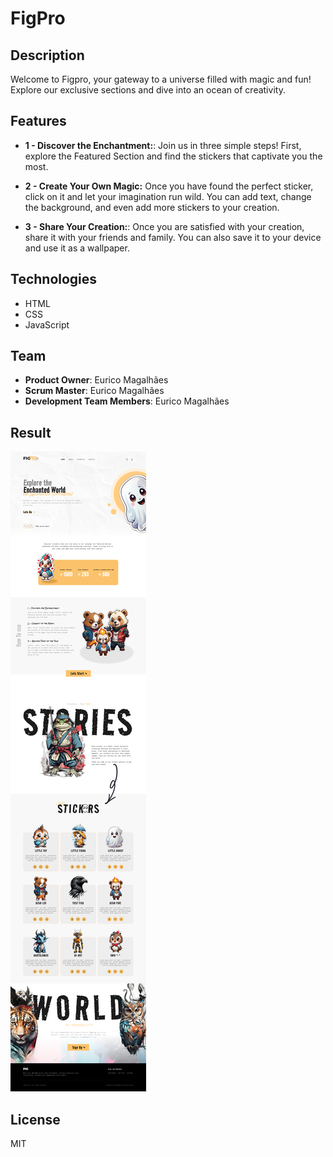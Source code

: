# FigPro

## Description

Welcome to Figpro, your gateway to a universe filled with magic and fun! Explore our exclusive sections and dive into an ocean of creativity.

## Features

- **1 - Discover the Enchantment:**: Join us in three simple steps! First, explore the Featured Section and find the stickers that captivate you the most.

- **2 - Create Your Own Magic:** Once you have found the perfect sticker, click on it and let your imagination run wild. You can add text, change the background, and even add more stickers to your creation.

- **3 - Share Your Creation:**: Once you are satisfied with your creation, share it with your friends and family. You can also save it to your device and use it as a wallpaper.

## Technologies

- HTML
- CSS
- JavaScript

## Team

- **Product Owner**: Eurico Magalhães
- **Scrum Master**: Eurico Magalhães
- **Development Team Members**: Eurico Magalhães

## Result

![FigPro](.github/Layout.jpg)

## License

MIT
